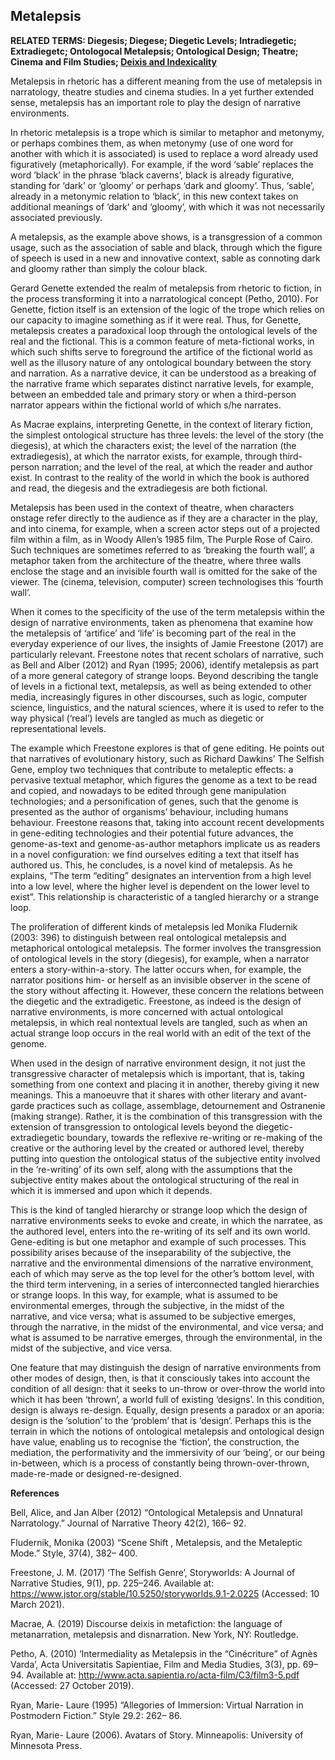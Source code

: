 ## Metalepsis

**RELATED TERMS: Diegesis; Diegese; Diegetic Levels; Intradiegetic; Extradiegetc; Ontologocal Metalepsis; Ontological Design; Theatre; Cinema and Film Studies; [Deixis and Indexicality](https://github.com/narrative-environments/CourseCompendium/blob/main/Deixis.md)** 

Metalepsis in rhetoric has a different meaning from the use of metalepsis in narratology, theatre studies and cinema studies. In a yet further extended sense, metalepsis has an important role to play the design of narrative environments.

In rhetoric metalepsis is a trope which is similar to metaphor and metonymy, or perhaps combines them, as when metonymy (use of one word for another with which it is associated) is used to replace a word already used figuratively (metaphorically). For example, if the word ‘sable’ replaces the word ’black’ in the phrase ‘black caverns’, black is already figurative, standing for ‘dark’ or ‘gloomy’ or perhaps ‘dark and gloomy’. Thus, ‘sable’, already in a metonymic relation to ‘black’, in this new context takes on additional meanings of ‘dark’ and ‘gloomy’, with which it was not necessarily associated previously.

A metalepsis, as the example above shows, is a transgression of a common usage, such as the association of sable and black, through which the figure of speech is used in a new and innovative context, sable as connoting dark and gloomy rather than simply the colour black.

Gerard Genette extended the realm of metalepsis from rhetoric to fiction, in the process transforming it into a narratological concept (Petho, 2010). For Genette, fiction itself is an extension of the logic of the trope which relies on our capacity to imagine something as if it were real. Thus, for Genette, metalepsis creates a paradoxical loop through the ontological levels of the real and the fictional. This is a common feature of meta-fictional works, in which such shifts serve to foreground the artifice of the fictional world as well as the illusory nature of any ontological boundary between the story and narration. As a narrative device, it can be understood as a breaking of the narrative frame which separates distinct narrative levels, for example, between an embedded tale and primary story or when a third-person narrator appears within the fictional world of which s/he narrates. 

As Macrae explains, interpreting Genette, in the context of literary fiction, the simplest ontological structure has three levels: the level of the story (the diegesis), at which the characters exist; the level of the narration (the extradiegesis), at which the narrator exists, for example, through third-person narration; and the level of the real, at which the reader and author exist. In contrast to the reality of the world in which the book is authored and read, the diegesis and the extradiegesis are both fictional.

Metalepsis has been used in the context of theatre, when characters onstage refer directly to the audience as if they are a character in the play, and into cinema, for example, when a screen actor steps out of a projected film within a film, as in Woody Allen’s 1985 film, The Purple Rose of Cairo. Such techniques are sometimes referred to as ‘breaking the fourth wall’, a metaphor taken from the architecture of the theatre, where three walls enclose the stage and an invisible fourth wall is omitted for the sake of the viewer. The (cinema, television, computer) screen technologises this ‘fourth wall’.

When it comes to the specificity of the use of the term metalepsis within the design of narrative environments, taken as phenomena that examine how the metalepsis of ‘artifice’ and ‘life’ is becoming part of the real in the everyday experience of our lives, the insights of Jamie Freestone (2017) are particularly relevant. Freestone notes that recent scholars of narrative, such as Bell and Alber (2012) and Ryan (1995; 2006), identify metalepsis as part of a more general category of strange loops. Beyond describing the tangle of levels in a fictional text, metalepsis, as well as being extended to other media, increasingly figures in other discourses, such as logic, computer science, linguistics, and the natural sciences, where it is used to refer to the way physical (‘real’) levels are tangled as much as diegetic or representational levels.

The example which Freestone explores is that of gene editing. He points out that narratives of evolutionary history, such as Richard Dawkins’ The Selfish Gene, employ two techniques that contribute to metaleptic effects: a pervasive textual metaphor, which figures the genome as a text to be read and copied, and nowadays to be edited through gene manipulation technologies; and a personification of genes, such that the genome is presented as the author of organisms’ behaviour,  including humans behaviour. Freestone reasons that, taking into account recent developments in gene-editing technologies and their potential future advances, the genome-as-text and genome-as-author metaphors implicate us as readers in a novel configuration: we find ourselves editing a text that itself has authored us. This, he concludes, is a novel kind of metalepsis. As he explains, “The term “editing” designates an intervention from a high level into a low level, where the higher level is dependent on the lower level to exist”.  This relationship is characteristic of a tangled hierarchy or a strange loop.

The proliferation of different kinds of metalepsis led Monika Fludernik (2003: 396) to distinguish between real ontological metalepsis and metaphorical ontological metalepsis. The former involves the transgression of ontological levels in the story (diegesis), for example, when a narrator enters a story-within-a-story. The latter occurs when, for example, the narrator positions him- or herself as an invisible observer in the scene of the story without affecting it. However, these concern the relations between the diegetic and the extradigetic. Freestone, as indeed is the design of narrative environments, is more concerned with actual ontological metalepsis, in which real nontextual levels are tangled, such as when an actual strange loop occurs in the real world with an edit of the text of the genome.

When used in the design of narrative environment design, it not just the transgressive character of metalepsis which is important, that is, taking something from one context and placing it in another, thereby giving it new meanings. This a manoeuvre that it shares with other literary and avant-garde practices such as collage, assemblage, detournement and Ostranenie (making strange). Rather, it is the combination of this transgression with the extension of transgression to ontological levels beyond the diegetic-extradiegetic boundary, towards the reflexive re-writing or re-making of the creative or the authoring level by the created or authored level, thereby putting into question the ontological status of the subjective entity involved in the ‘re-writing’ of its own self, along with the assumptions that the subjective entity makes about the ontological structuring of the real in which it is immersed and upon which it depends.

This is the kind of tangled hierarchy or strange loop which the design of narrative environments seeks to evoke and create, in which the narratee, as the authored level, enters into the re-writing of its self and its own world. Gene-editing is but one metaphor and example of such processes. This possibility arises because of the inseparability of the subjective, the narrative and the environmental dimensions of the narrative environment, each of which may serve as the top level for the other’s bottom level, with the third term intervening, in a series of interconnected tangled hierarchies or strange loops. In this way, for example, what is assumed to be environmental emerges, through the subjective, in the midst of the narrative, and vice versa; what is assumed to be subjective emerges, through the narrative, in the midst of the environmental, and vice versa; and what is assumed to be narrative emerges, through the environmental, in the midst of the subjective, and vice versa.

One feature that may distinguish the design of narrative environments from other modes of design, then, is that it consciously takes into account the condition of all design: that it seeks to un-throw or over-throw the world into which it has been ‘thrown’, a world full of existing ‘designs’. In this condition, design is always re-design. Equally, design presents a paradox or an aporia: design is the ‘solution’ to the ‘problem’ that is ‘design’. Perhaps this is the terrain in which the notions of ontological metalepsis and ontological design have value, enabling us to recognise the ‘fiction’, the construction, the mediation, the performativity and the immersivity of our ‘being’, or our being in-between, which is a process of constantly being thrown-over-thrown, made-re-made or designed-re-designed.

**References**

Bell, Alice, and Jan Alber (2012) “Ontological Metalepsis and Unnatural Narratology.” Journal of Narrative Theory 42(2), 166– 92.

Fludernik, Monika (2003) “Scene Shift , Metalepsis, and the Metaleptic Mode.” Style, 37(4), 382– 400.

Freestone, J. M. (2017) ‘The Selfish Genre’, Storyworlds: A Journal of Narrative Studies, 9(1), pp. 225–246. Available at: https://www.jstor.org/stable/10.5250/storyworlds.9.1-2.0225 (Accessed: 10 March 2021).

Macrae, A. (2019) Discourse deixis in metafiction: the language of metanarration, metalepsis and disnarration. New York, NY: Routledge.

Petho, A. (2010) ‘Intermediality as Metalepsis in the “Cinécriture” of Agnès Varda’, Acta Universitatis Sapientiae, Film and Media Studies, 3(3), pp. 69–94. Available at: http://www.acta.sapientia.ro/acta-film/C3/film3-5.pdf (Accessed: 27 October 2019).

Ryan, Marie- Laure (1995) “Allegories of Immersion: Virtual Narration in Postmodern Fiction.” Style 29.2: 262– 86.

Ryan, Marie- Laure  (2006). Avatars of Story. Minneapolis: University of Minnesota Press.
